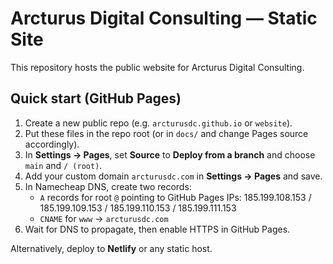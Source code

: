 # Arcturus Digital Consulting — Static Site

This repository hosts the public website for Arcturus Digital Consulting.

## Quick start (GitHub Pages)
1. Create a new public repo (e.g. `arcturusdc.github.io` or `website`).  
2. Put these files in the repo root (or in `docs/` and change Pages source accordingly).
3. In **Settings → Pages**, set **Source** to **Deploy from a branch** and choose `main` and `/ (root)`.
4. Add your custom domain `arcturusdc.com` in **Settings → Pages** and save.
5. In Namecheap DNS, create two records:
   - `A` records for root `@` pointing to GitHub Pages IPs: 185.199.108.153 / 185.199.109.153 / 185.199.110.153 / 185.199.111.153
   - `CNAME` for `www` → `arcturusdc.com`
6. Wait for DNS to propagate, then enable HTTPS in GitHub Pages.

Alternatively, deploy to **Netlify** or any static host.
